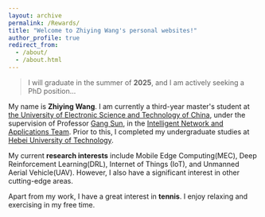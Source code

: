 ```yaml
---
layout: archive
permalink: /Rewards/
title: "Welcome to Zhiying Wang's personal websites!"
author_profile: true
redirect_from: 
  - /about/
  - /about.html
---
```


> I will graduate in the summer of **2025**, and I am actively seeking a PhD position...

My name is **Zhiying Wang**. I am currently a third-year master's student at [the University of Electronic Science and Technology of China](https://en.uestc.edu.cn/), under the supervision of Professor [Gang Sun](https://scholar.google.com/citations?hl=en&user=aUPwLyYAAAAJ&view_op=list_works&sortby=pubdate), in the [Intelligent Network and Applications Team](https://www.sice.uestc.edu.cn/kxyj/kytd/wlgcx/zhwljyytd.htm#). Prior to this, I completed my undergraduate studies at [Hebei University of Technology](https://eweb.hebut.edu.cn/).

My current **research interests** include Mobile Edge Computing(MEC), Deep Reinforcement Learning(DRL), Internet of Things (IoT), and Unmanned Aerial Vehicle(UAV). However, I also have a significant interest in other cutting-edge areas.

Apart from my work, I have a great interest in **tennis**. I enjoy relaxing and exercising in my free time.
